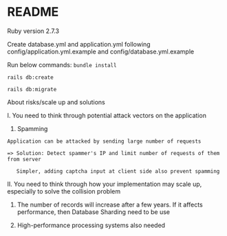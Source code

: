 # README

Ruby version 2.7.3

Create database.yml and application.yml following config/application.yml.example and config/database.yml.example

Run below commands:
`bundle install`

`rails db:create`

`rails db:migrate`



About risks/scale up and solutions

I. You need to think through potential attack vectors on the application

  1. Spamming 

    Application can be attacked by sending large number of requests

    => Solution: Detect spammer's IP and limit number of requests of them from server

       Simpler, adding captcha input at client side also prevent spamming
  
II. You need to think through how your implementation may scale up, especially to solve the collision problem

  1. The number of records will increase after a few years. If it affects performance, then Database Sharding need to be use
  
  2. High-performance processing systems also needed

